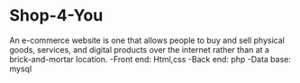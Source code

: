 # Shop-4-You
An e-commerce website is one that allows people to buy and sell physical goods, services, and digital products over the internet rather than at a brick-and-mortar location. -Front end: Html,css -Back end: php -Data base: mysql
